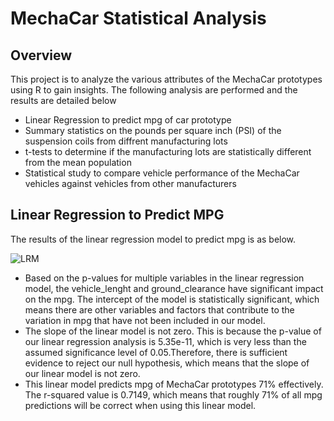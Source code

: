 # MechaCar Statistical Analysis

## Overview

This project is to analyze the various attributes of the MechaCar prototypes using R to gain insights. The following analysis are performed and the results are detailed below

- Linear Regression to predict mpg of car prototype
- Summary statistics on the pounds per square inch (PSI) of the suspension coils from diffrent manufacturing lots
- t-tests to determine if the manufacturing lots are statistically different from the mean population
- Statistical study to compare vehicle performance of the MechaCar vehicles against vehicles from other manufacturers

## Linear Regression to Predict MPG

The results of the linear regression model to predict mpg is as below.

![LRM](https://github.com/ssathyanath/MechaCar_Statistical_Analysis/tree/main/Images)

- Based on the p-values for multiple variables in the linear regression model, the vehicle_lenght and ground_clearance have significant impact on the mpg. The intercept of the model is statistically significant, which means there are other variables and factors that contribute to the variation in mpg that have not been included in our model.
- The slope of the linear model is not zero. This is because the p-value of our linear regression analysis is 5.35e-11, which is very less than the assumed significance level of 0.05.Therefore, there is sufficient evidence to reject our null hypothesis, which means that the slope of our linear model is not zero.
- This linear model predicts mpg of MechaCar prototypes 71% effectively. The r-squared value is 0.7149, which means that roughly 71% of all mpg predictions will be correct when using this linear model.